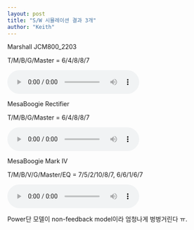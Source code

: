 ```yaml
---
layout: post
title: "S/W 시뮬레이션 결과 3개"
author: "Keith"
---
```



Marshall JCM800_2203




T/M/B/G/Master = 6/4/8/8/7




<audio src="/assets/images/71587640e6d37d4295f58837c758f054.mp3" controls preload></audio>








MesaBoogie Rectifier

T/M/B/G/Master = 6/4/8/8/7




<audio src="/assets/images/2ae19c9c7eb246756469bfdfbccb2ca3.mp3" controls preload></audio>








MesaBoogie Mark IV

T/M/B/V/G/Master/EQ = 7/5/2/10/8/7, 6/6/1/6/7




<audio src="/assets/images/bf7fd49e04e95b9585c3dff7190a4bed.mp3" controls preload></audio>





Power단 모델이 non-feedback model이라 엄청나게 벙벙거린다 ㅠ.


